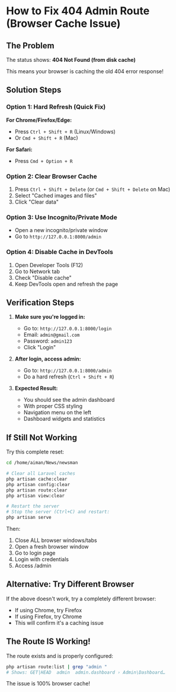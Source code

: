 # How to Fix 404 Admin Route (Browser Cache Issue)

## The Problem
The status shows: **404 Not Found (from disk cache)**

This means your browser is caching the old 404 error response!

## Solution Steps

### Option 1: Hard Refresh (Quick Fix)
**For Chrome/Firefox/Edge:**
- Press `Ctrl + Shift + R` (Linux/Windows)
- Or `Cmd + Shift + R` (Mac)

**For Safari:**
- Press `Cmd + Option + R`

### Option 2: Clear Browser Cache
1. Press `Ctrl + Shift + Delete` (or `Cmd + Shift + Delete` on Mac)
2. Select "Cached images and files"
3. Click "Clear data"

### Option 3: Use Incognito/Private Mode
- Open a new incognito/private window
- Go to `http://127.0.0.1:8000/admin`

### Option 4: Disable Cache in DevTools
1. Open Developer Tools (F12)
2. Go to Network tab
3. Check "Disable cache"
4. Keep DevTools open and refresh the page

## Verification Steps

1. **Make sure you're logged in:**
   - Go to: `http://127.0.0.1:8000/login`
   - Email: `admin@gmail.com`
   - Password: `admin123`
   - Click "Login"

2. **After login, access admin:**
   - Go to: `http://127.0.0.1:8000/admin`
   - Do a hard refresh (`Ctrl + Shift + R`)

3. **Expected Result:**
   - You should see the admin dashboard
   - With proper CSS styling
   - Navigation menu on the left
   - Dashboard widgets and statistics

## If Still Not Working

Try this complete reset:

```bash
cd /home/aiman/News/newsman

# Clear all Laravel caches
php artisan cache:clear
php artisan config:clear
php artisan route:clear
php artisan view:clear

# Restart the server
# Stop the server (Ctrl+C) and restart:
php artisan serve
```

Then:
1. Close ALL browser windows/tabs
2. Open a fresh browser window
3. Go to login page
4. Login with credentials
5. Access /admin

## Alternative: Try Different Browser

If the above doesn't work, try a completely different browser:
- If using Chrome, try Firefox
- If using Firefox, try Chrome
- This will confirm it's a caching issue

## The Route IS Working!

The route exists and is properly configured:
```bash
php artisan route:list | grep "admin "
# Shows: GET|HEAD  admin  admin.dashboard › Admin\Dashboard…
```

The issue is 100% browser cache!
